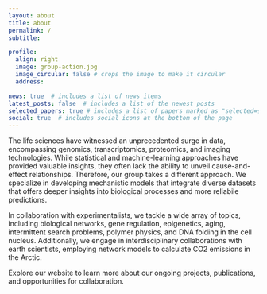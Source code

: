 ```yaml
---
layout: about
title: about
permalink: /
subtitle:

profile:
  align: right
  image: group-action.jpg
  image_circular: false # crops the image to make it circular
  address:

news: true  # includes a list of news items
latest_posts: false  # includes a list of the newest posts
selected_papers: true # includes a list of papers marked as "selected={true}"
social: true  # includes social icons at the bottom of the page
---
```



The life sciences have witnessed an unprecedented surge in data, encompassing genomics, transcriptomics, proteomics, and imaging technologies. While statistical and machine-learning approaches have provided valuable insights, they often lack the ability to unveil cause-and-effect relationships. Therefore, our group takes a different approach. We specialize in developing mechanistic models that integrate diverse datasets that offers deeper insights into biological processes and more reliabile predictions.

In collaboration with experimentalists, we tackle a wide array of topics, including biological networks, gene regulation, epigenetics, aging, intermittent search problems, polymer physics, and DNA folding in the cell nucleus. Additionally, we engage in interdisciplinary collaborations with earth scientists, employing network models to calculate CO2 emissions in the Arctic.

Explore our website to learn more about our ongoing projects, publications, and opportunities for collaboration.







